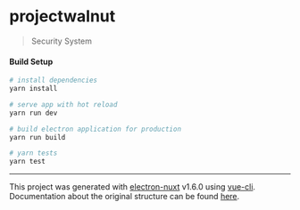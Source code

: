 # projectwalnut

> Security System

#### Build Setup

``` bash
# install dependencies
yarn install

# serve app with hot reload
yarn run dev

# build electron application for production
yarn run build

# yarn tests
yarn test


```

---

This project was generated with [electron-nuxt](https://github.com/michalzaq12/electron-nuxt) v1.6.0 using [vue-cli](https://github.com/vuejs/vue-cli). Documentation about the original structure can be found [here](https://github.com/michalzaq12/electron-nuxt/blob/master/README.md).
